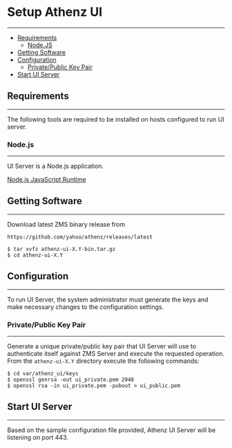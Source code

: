 # Setup Athenz UI
-----------------

* [Requirements](#requirements)
    * [Node.JS](#nodejs)
* [Getting Software](#getting-software)
* [Configuration](#configuration)
    * [Private/Public Key Pair](#privatepublic-key-pair)
* [Start UI Server](#start-ui-server)

## Requirements
---------------

The following tools are required to be installed on hosts
configured to run UI server.

### Node.js
-----------

UI Server is a Node.js application.

[Node.js JavaScript Runtime](https://nodejs.org/en/)

## Getting Software
-------------------

Download latest ZMS binary release from

```
https://github.com/yahoo/athenz/releases/latest
```

```shell
$ tar xvfz athenz-ui-X.Y-bin.tar.gz
$ cd athenz-ui-X.Y
```

## Configuration
----------------

To run UI Server, the system administrator must generate the keys
and make necessary changes to the configuration settings.

### Private/Public Key Pair
---------------------------

Generate a unique private/public key pair that UI Server will use
to authenticate itself against ZMS Server and execute the requested
operation. From the `athenz-ui-X.Y` directory execute the following
commands:

```shell
$ cd var/athenz_ui/keys
$ openssl genrsa -out ui_private.pem 2048
$ openssl rsa -in ui_private.pem -pubout > ui_public.pem
```

## Start UI Server
------------------


Based on the sample configuration file provided, Athenz UI Server will be listening
on port 443.
